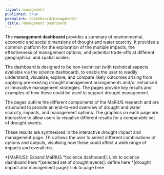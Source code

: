 ```yaml
---
layout: management
published: true
permalink: /dashboard/management/
_title: Management Dashboard
---
```

The **management dashboard** provides a summary of environmental, economic and social dimensions of drought and water scarcity. It provides a common platform for the exploration of the multiple impacts, the effectiveness of management options, and potential trade-offs at different geographical and spatial scales.

The dashboard is designed to be non-technical (with technical aspects available via the science dashboard), to enable the user to readily understand, visualise, explore, and compare likely outcomes arising from applying pre-existing drought management arrangements and/or enhanced or innovative management strategies. The pages provide key results and examples of how these could be used to support drought management.

The pages outline the different components of the MaRIUS research and are structured to provide an end-to-end overview of drought and water scarcity, impacts, and management options. The graphics on each page are interactive to allow users to visualise different results for a comparable set of drought events. 

These results are synthesised in the interactive drought impact and management page. This allows the user to select different combinations of options and outputs, visulising how these could affect a wide range of impacts and overall risk.

*[MaRIUS]: Expand MaRIUS
*[science dashboard]: Link to science dashboard here
*[selected set of drought events]: define here
*[drought impact and management page]: link to page here